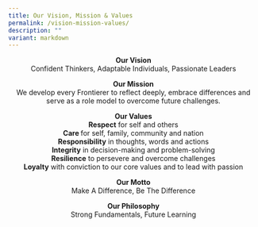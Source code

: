 ```yaml
---
title: Our Vision, Mission & Values
permalink: /vision-mission-values/
description: ""
variant: markdown
---
```

<p style="text-align: center;"><strong>Our Vision<br></strong>Confident Thinkers, Adaptable Individuals, Passionate Leaders</p>
<p style="text-align: center;"><strong>Our Mission<br></strong>We develop every Frontierer to&nbsp;reflect deeply,&nbsp;embrace differences&nbsp;and serve as a role model&nbsp;to overcome future challenges.</p>
<p style="text-align: center;"><strong>Our Values<br></strong><strong>Respect</strong>&nbsp;for self and others<br><strong>Care&nbsp;</strong>for self, family, community and nation<br><strong>Responsibility</strong>&nbsp;in thoughts, words and actions<br><strong>Integrity</strong>&nbsp;in decision-making and problem-solving<br><strong>Resilience</strong>&nbsp;to persevere and overcome challenges<br><strong>Loyalty</strong>&nbsp;with conviction to our core values and to lead with passion</p>
<p style="text-align: center;"><strong>Our Motto</strong><br>Make A Difference, Be The Difference</p>
<p style="text-align: center;"><strong>Our Philosophy<br></strong>Strong Fundamentals, Future Learning</p>